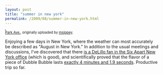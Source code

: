 ```yaml
---
layout: post
title: "summer in new york"
permalink: /2009/08/summer-in-new-york.html
---
```


<p><a href="http://www.flickr.com/photos/msippey/3789587029/" title="photo sharing"><img src="https://farm3.static.flickr.com/2422/3789587029_67003c5c63.jpg" style="border: solid 1px #000000;" alt="" /></a><br /><span style="font-size: 0.8em;"><a href="http://www.flickr.com/photos/msippey/3789587029/">Park Ave.</a>, originally uploaded by <a href="http://www.flickr.com/people/msippey/">msippey</a>.</span></p><p>Enjoying a few days in New York, where the weather can most accurately be described as "August in New York."  In addition to the usual meetings and discussions, I've discovered that there <a href="http://www.flickr.com/photos/msippey/3790803502/">is a DeLillo fan in the Six Apart New York office</a> (which is good), and scientifically proved that the flavor of a piece of Dubble Bubble lasts <a href="http://www.flickr.com/photos/msippey/3792452755/in/photostream/">exactly 4 minutes and 1.9 seconds</a>.  Productive trip so far.</p>


